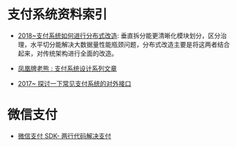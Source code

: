 # 支付系统资料索引

- [2018~支付系统如何进行分布式改造](https://mp.weixin.qq.com/s/9M3h7PhlosuRSMHFx_FbqA): 垂直拆分能更清晰化模块划分，区分治理，水平切分能解决大数据量性能瓶颈问题，分布式改造主要是将这两者结合起来，对传统架构进行全面的改造。

- [凤凰牌老熊 : 支付系统设计系列文章](http://blog.lixf.cn/essay/2016/10/08/account-1/)

- [2017~ 探讨一下常见支付系统的对外接口](https://segmentfault.com/a/1190000008942039)

# 微信支付

- [微信支付 SDK- 两行代码解决支付](http://arccode.net/2016/05/02/%E5%BE%AE%E4%BF%A1%E6%94%AF%E4%BB%98SDK-%E4%B8%A4%E8%A1%8C%E4%BB%A3%E7%A0%81%E8%A7%A3%E5%86%B3%E6%94%AF%E4%BB%98/)
